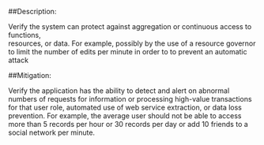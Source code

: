 ##Description:

Verify the system can protect against aggregation or continuous access to functions,  
resources, or data. For example, possibly by the use of a resource governor to limit the
number of edits per minute in order to to prevent an automatic attack

##Mitigation:

Verify the application has the ability to detect and alert on abnormal numbers of requests
for information or processing high-value transactions for that user role, automated use of web service extraction, or data loss prevention. For example, the average user should not be able to access more than 5 records per hour or 30 records
per day or add 10 friends to a social network per minute.
